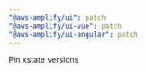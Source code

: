 ```yaml
---
"@aws-amplify/ui": patch
"@aws-amplify/ui-vue": patch
"@aws-amplify/ui-angular": patch
---
```


Pin xstate versions
